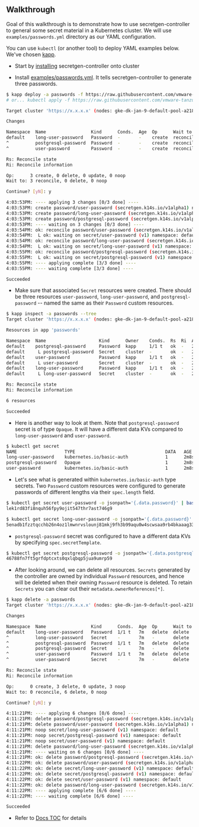 ## Walkthrough

Goal of this walkthrough is to demonstrate how to use secretgen-controller to general some secret material in a Kubernetes cluster. We will use `examples/passwords.yml` directory as our YAML configuration. 

You can use `kubectl` (or another tool) to deploy YAML examples below. We've chosen [kapp](https://get-kapp.io).

- Start by [installing](install.md) secretgen-controller onto cluster

- Install [examples/passwords.yml](https://github.com/vmware-tanzu/carvel-secretgen-controller/blob/master/examples/passwords.yml). It tells secretgen-controller to generate three passwords.

```bash
$ kapp deploy -a passwords -f https://raw.githubusercontent.com/vmware-tanzu/carvel-secretgen-controller/master/examples/passwords.yml
# or... kubectl apply -f https://raw.githubusercontent.com/vmware-tanzu/carvel-secretgen-controller/master/examples/passwords.yml

Target cluster 'https://x.x.x.x' (nodes: gke-dk-jan-9-default-pool-a218b1c9-55sl, 3+)

Changes

Namespace  Name                 Kind      Conds.  Age  Op      Wait to    Rs  Ri
default    long-user-password   Password  -       -    create  reconcile  -   -
^          postgresql-password  Password  -       -    create  reconcile  -   -
^          user-password        Password  -       -    create  reconcile  -   -

Rs: Reconcile state
Ri: Reconcile information

Op:      3 create, 0 delete, 0 update, 0 noop
Wait to: 3 reconcile, 0 delete, 0 noop

Continue? [yN]: y

4:03:53PM: ---- applying 3 changes [0/3 done] ----
4:03:53PM: create password/user-password (secretgen.k14s.io/v1alpha1) namespace: default
4:03:53PM: create password/long-user-password (secretgen.k14s.io/v1alpha1) namespace: default
4:03:53PM: create password/postgresql-password (secretgen.k14s.io/v1alpha1) namespace: default
4:03:53PM: ---- waiting on 3 changes [0/3 done] ----
4:03:54PM: ok: reconcile password/user-password (secretgen.k14s.io/v1alpha1) namespace: default
4:03:54PM:  L ok: waiting on secret/user-password (v1) namespace: default
4:03:54PM: ok: reconcile password/long-user-password (secretgen.k14s.io/v1alpha1) namespace: default
4:03:54PM:  L ok: waiting on secret/long-user-password (v1) namespace: default
4:03:55PM: ok: reconcile password/postgresql-password (secretgen.k14s.io/v1alpha1) namespace: default
4:03:55PM:  L ok: waiting on secret/postgresql-password (v1) namespace: default
4:03:55PM: ---- applying complete [3/3 done] ----
4:03:55PM: ---- waiting complete [3/3 done] ----

Succeeded
```

- Make sure that associated `Secret` resources were created. There should be three resources `user-password`, `long-user-password`, and `postgresql-password` -- named the same as their `Password` custom resources.

```bash
$ kapp inspect -a passwords --tree
Target cluster 'https://x.x.x.x' (nodes: gke-dk-jan-9-default-pool-a218b1c9-55sl, 3+)

Resources in app 'passwords'

Namespace  Name                    Kind      Owner    Conds.  Rs  Ri  Age
default    postgresql-password     Password  kapp     1/1 t   ok  -   25s
default     L postgresql-password  Secret    cluster  -       ok  -   25s
default    user-password           Password  kapp     1/1 t   ok  -   25s
default     L user-password        Secret    cluster  -       ok  -   25s
default    long-user-password      Password  kapp     1/1 t   ok  -   25s
default     L long-user-password   Secret    cluster  -       ok  -   25s

Rs: Reconcile state
Ri: Reconcile information

6 resources

Succeeded
```

- Here is another way to look at them. Note that `postgresql-password` secret is of type `Opaque`. It will have a different data KVs compared to `long-user-password` and `user-password`.

```bash
$ kubectl get secret
NAME                  TYPE                                  DATA   AGE
long-user-password    kubernetes.io/basic-auth              1      2m8s
postgresql-password   Opaque                                1      2m8s
user-password         kubernetes.io/basic-auth              1      2m8s
```

- Let's see what is generated within `kubernetes.io/basic-auth` type secrets. Two `Password` custom resources were configured to generate passwords of different lengths via their `spec.length` field.

```bash
$ kubectl get secret user-password -o jsonpath='{.data.password}' | base64 -D
lek1rd83fi8nquh56fpy9ojit547thr7ast746g9

$ kubectl get secret long-user-password -o jsonpath='{.data.password}' | base64 -D
5enadb1fzztqcchb26n4oz1lmwnrvslounj81mkj9fh3b99aqu0w4scwsaa9rb4bkaaag33mef21vq3zohxz72byd4dkele7v3w5i3gw3l5w7wa68e5pqbkopu7s
```

- `postgresql-password` secret was configured to have a different data KVs by specifying `spec.secretTemplate`.

```bash
$ kubectl get secret postgresql-password -o jsonpath='{.data.postgresql-password}' | base64 -D
46788fn7ft5grfdptcxts0qxlqbqp5jua9umrp59
```

- After looking around, we can delete all resources. `Secrets` generated by the controller are owned by individual `Password` resources, and hence will be deleted when their owning `Password` resource is deleted. To retain `Secrets` you can clear out their `metadata.ownerReferences[*]`.

```bash
$ kapp delete -a passwords
Target cluster 'https://x.x.x.x' (nodes: gke-dk-jan-9-default-pool-a218b1c9-55sl, 3+)

Changes

Namespace  Name                 Kind      Conds.  Age  Op      Wait to  Rs  Ri
default    long-user-password   Password  1/1 t   7m   delete  delete   ok  -
^          long-user-password   Secret    -       7m   -       delete   ok  -
^          postgresql-password  Password  1/1 t   7m   delete  delete   ok  -
^          postgresql-password  Secret    -       7m   -       delete   ok  -
^          user-password        Password  1/1 t   7m   delete  delete   ok  -
^          user-password        Secret    -       7m   -       delete   ok  -

Rs: Reconcile state
Ri: Reconcile information

Op:      0 create, 3 delete, 0 update, 3 noop
Wait to: 0 reconcile, 6 delete, 0 noop

Continue? [yN]: y

4:11:21PM: ---- applying 6 changes [0/6 done] ----
4:11:21PM: delete password/postgresql-password (secretgen.k14s.io/v1alpha1) namespace: default
4:11:21PM: delete password/user-password (secretgen.k14s.io/v1alpha1) namespace: default
4:11:21PM: noop secret/long-user-password (v1) namespace: default
4:11:21PM: noop secret/postgresql-password (v1) namespace: default
4:11:21PM: noop secret/user-password (v1) namespace: default
4:11:21PM: delete password/long-user-password (secretgen.k14s.io/v1alpha1) namespace: default
4:11:21PM: ---- waiting on 6 changes [0/6 done] ----
4:11:21PM: ok: delete password/postgresql-password (secretgen.k14s.io/v1alpha1) namespace: default
4:11:22PM: ok: delete password/user-password (secretgen.k14s.io/v1alpha1) namespace: default
4:11:22PM: ok: delete secret/long-user-password (v1) namespace: default
4:11:22PM: ok: delete secret/postgresql-password (v1) namespace: default
4:11:22PM: ok: delete secret/user-password (v1) namespace: default
4:11:22PM: ok: delete password/long-user-password (secretgen.k14s.io/v1alpha1) namespace: default
4:11:22PM: ---- applying complete [6/6 done] ----
4:11:22PM: ---- waiting complete [6/6 done] ----

Succeeded
```

- Refer to [Docs TOC](README.md) for details
